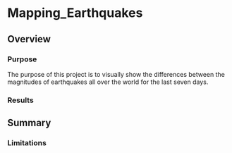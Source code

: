 # Mapping_Earthquakes

## Overview

### Purpose
The purpose of this project is to visually show the differences between the magnitudes of earthquakes all over the world for the last seven days.

### Results

## Summary

### Limitations